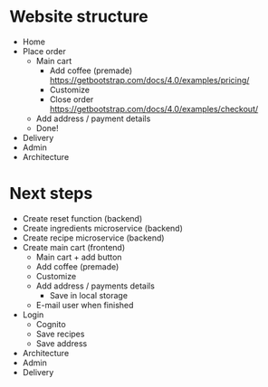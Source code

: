 # Website structure

- Home
- Place order
  - Main cart
    - Add coffee (premade) <https://getbootstrap.com/docs/4.0/examples/pricing/>
    - Customize
    - Close order <https://getbootstrap.com/docs/4.0/examples/checkout/>
  - Add address / payment details
  - Done!
- Delivery
- Admin
- Architecture

# Next steps

- Create reset function (backend)
- Create ingredients microservice (backend)
- Create recipe microservice (backend)
- Create main cart (frontend)
  - Main cart + add button
  - Add coffee (premade)
  - Customize
  - Add address / payments details
    - Save in local storage
  - E-mail user when finished
- Login
  - Cognito
  - Save recipes
  - Save address
- Architecture
- Admin
- Delivery

